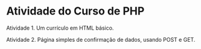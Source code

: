 # Atividade do Curso de PHP 

Atividade 1. Um currículo em HTML básico.

Atividade 2. Página simples de confirmação de dados, usando POST e GET.

